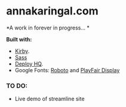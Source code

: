 # annakaringal.com
*A work in forever in progress... *

**Built with:**

* [Kirby](http://www.getkirby.com).
* [Sass](http://www.sass-lang.com)
* [Deploy HQ](https://www.deployhq.com/).
* Google Fonts: [Roboto](http://www.google.com/fonts/specimen/Roboto) and [PlayFair Display](http://www.google.com/fonts/specimen/Playfair+Display)

### TO DO: 

* Live demo of streamline site
